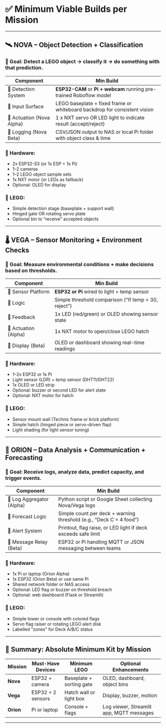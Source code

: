 

# ✅ Minimum Viable Builds per Mission

---

## 🛰️ NOVA – **Object Detection + Classification**

### 🎯 Goal: Detect a LEGO object → classify it → do something with that prediction.

| Component | Min Build |
|-----------|-----------|
| 🔹 Detection System | **ESP32-CAM** or **Pi + webcam** running pre-trained Roboflow model |
| 🔹 Input Surface | LEGO baseplate + fixed frame or whiteboard backdrop for consistent vision |
| 🔹 Actuation (Nova Alpha) | 1 x NXT servo OR LED light to indicate result (accept/reject) |
| 🔹 Logging (Nova Beta) | CSV/JSON output to NAS or local Pi folder with object class & time |

### 🧰 Hardware:
- 2x ESP32-S3 (or 1x ESP + 1x Pi)
- 1–2 cameras
- 1–2 LEGO object sample sets
- 1x NXT motor (or LEDs as fallback)
- Optional: OLED for display

### 🧱 LEGO:
- Simple detection stage (baseplate + support wall)
- Hinged gate OR rotating servo plate
- Optional bin to “receive” accepted objects

---

## 🌡️ VEGA – **Sensor Monitoring + Environment Checks**

### 🎯 Goal: Measure environmental conditions + make decisions based on thresholds.

| Component | Min Build |
|-----------|-----------|
| 🔹 Sensor Platform | **ESP32 or Pi** wired to light + temp sensor |
| 🔹 Logic | Simple threshold comparison (“If temp > 30, reject”) |
| 🔹 Feedback | 1x LED (red/green) or OLED showing sensor state |
| 🔹 Actuation (Alpha) | 1x NXT motor to open/close LEGO hatch |
| 🔹 Display (Beta) | OLED or dashboard showing real-time readings

### 🧰 Hardware:
- 1–2x ESP32 or 1x Pi
- Light sensor (LDR) + temp sensor (DHT11/DHT22)
- 1x OLED or LED strip
- Optional: buzzer or second LED for alert state
- Optional: NXT motor for hatch

### 🧱 LEGO:
- Sensor mount wall (Technic frame or brick platform)
- Simple hatch (hinged piece or servo-driven flap)
- Light shading (for light sensor tuning)

---

## 📡 ORION – **Data Analysis + Communication + Forecasting**

### 🎯 Goal: Receive logs, analyze data, predict capacity, and trigger events.

| Component | Min Build |
|-----------|-----------|
| 🔹 Log Aggregator (Alpha) | Python script or Google Sheet collecting Nova/Vega logs |
| 🔹 Forecast Logic | Simple count per deck + warning threshold (e.g., “Deck C = 4 food”) |
| 🔹 Alert System | Printout, flag raise, or LED light if deck exceeds safe limit |
| 🔹 Message Relay (Beta) | ESP32 or Pi handling MQTT or JSON messaging between teams |

### 🧰 Hardware:
- 1x Pi or laptop (Orion Alpha)
- 1x ESP32 (Orion Beta) or use same Pi
- Shared network folder or NAS access
- Optional: LED flag or buzzer on threshold breach
- Optional: web dashboard (Flask or Streamlit)

### 🧱 LEGO:
- Simple tower or console with colored flags
- Servo flag raiser or rotating LEGO alert disk
- Labelled “zones” for Deck A/B/C status

---

## 🧠 Summary: Absolute Minimum Kit by Mission

| Mission | Must-Have Devices | Minimum LEGO | Optional Enhancements |
|---------|-------------------|--------------|------------------------|
| **Nova** | ESP32 + camera | Baseplate + sorting gate | OLED, dashboard, object bins |
| **Vega** | ESP32 + 2 sensors | Hatch wall or light box | Display, buzzer, motion |
| **Orion** | Pi or laptop | Console + flags | Log viewer, Streamlit app, MQTT messages |

---

